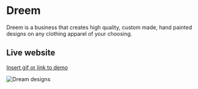 # Dreem

Dreem is a business that creates high quality, custom made, hand painted designs on any clothing apparel of your choosing.

## Live website

[Insert gif or link to demo](https://dreem.netlify.app/)

![Dream designs](https://github.com/user-attachments/assets/70500e03-eaa0-4600-bf59-1c972a27efeb)
